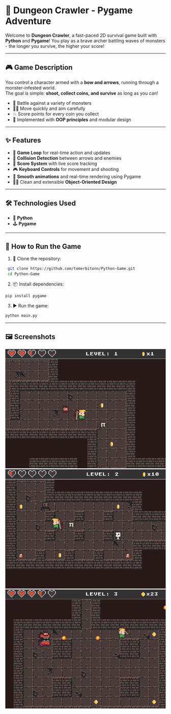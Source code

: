 # 🏹 Dungeon Crawler - Pygame Adventure

Welcome to **Dungeon Crawler**, a fast-paced 2D survival game built with **Python** and **Pygame**!
You play as a brave archer battling waves of monsters - the longer you survive, the higher your score!

---

## 🎮 Game Description

You control a character armed with a **bow and arrows**, running through a monster-infested world.  
The goal is simple: **shoot, collect coins, and survive** as long as you can!

- 🧌 Battle against a variety of monsters  
- 🏃‍♂️ Move quickly and aim carefully  
- 💥 Score points for every coin you collect  
- 🧠 Implemented with **OOP principles** and modular design

---

## ✨ Features

- 🔁 **Game Loop** for real-time action and updates  
- 🎯 **Collision Detection** between arrows and enemies  
- 🧮 **Score System** with live score tracking  
- 🎮 **Keyboard Controls** for movement and shooting  
- 🎨 **Smooth animations** and real-time rendering using Pygame  
- 👨‍💻 Clean and extensible **Object-Oriented Design**

---

## 🛠 Technologies Used

- 🐍 **Python**
- 🕹 **Pygame**

---

## 🚀 How to Run the Game

1. 🔽 Clone the repository:
  ```bash
   git clone https://github.com/tomerbitonn/Python-Game.git
   cd Python-Game
```
2. 📦 Install dependencies:
```bash
pip install pygame
```
3. ▶️ Run the game:
```bash
python main.py
```

---

## 🖼 Screenshots
![Project Screenshot](assets/images/screenshots/screenshot_1.png)
![Project Screenshot](assets/images/screenshots/screenshot_2.png)
![Project Screenshot](assets/images/screenshots/screenshot_3.png)
